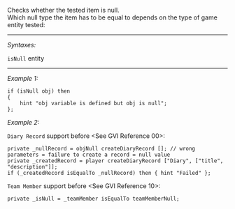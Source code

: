 Checks whether the tested item is null.<br>
Which null type the item has to be equal to depends on the type of game entity tested:


---
*Syntaxes:*

`isNull` entity

---
*Example 1:*

```sqf
if (isNull obj) then
{
	hint "obj variable is defined but obj is null";
};
```

*Example 2:*

`Diary Record` support before <See GVI Reference 00>:

```sqf
private _nullRecord = objNull createDiaryRecord []; // wrong parameters = failure to create a record = null value
private _createdRecord = player createDiaryRecord ["Diary", ["title", "description"]];
if (_createdRecord isEqualTo _nullRecord) then { hint "Failed" };
```

`Team Member` support before <See GVI Reference 10>:

```sqf
private _isNull = _teamMember isEqualTo teamMemberNull;
```